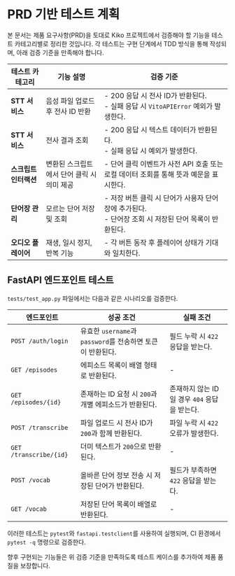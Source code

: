 # PRD 기반 테스트 계획

본 문서는 제품 요구사항(PRD)을 토대로 Kiko 프로젝트에서 검증해야 할 기능을 테스트 카테고리별로 정리한 것입니다. 각 테스트는 구현 단계에서 TDD 방식을 통해 작성되며, 아래 검증 기준을 만족해야 합니다.

| 테스트 카테고리 | 기능 설명 | 검증 기준 |
| -------------- | -------- | -------- |
| **STT 서비스** | 음성 파일 업로드 후 전사 ID 반환 | - 200 응답 시 전사 ID가 반환된다.<br>- 실패 응답 시 `VitoAPIError` 예외가 발생한다. |
| **STT 서비스** | 전사 결과 조회 | - 200 응답 시 텍스트 데이터가 반환된다.<br>- 실패 응답 시 예외가 발생한다. |
| **스크립트 인터랙션** | 변환된 스크립트에서 단어 클릭 시 의미 제공 | - 단어 클릭 이벤트가 사전 API 호출 또는 로컬 데이터 조회를 통해 뜻과 예문을 표시한다. |
| **단어장 관리** | 모르는 단어 저장 및 조회 | - 저장 버튼 클릭 시 단어가 사용자 단어장에 추가된다.<br>- 단어장 조회 시 저장된 단어 목록이 반환된다. |
| **오디오 플레이어** | 재생, 일시 정지, 반복 기능 | - 각 버튼 동작 후 플레이어 상태가 기대와 일치한다. |

## FastAPI 엔드포인트 테스트

`tests/test_app.py` 파일에서는 다음과 같은 시나리오를 검증한다.

| 엔드포인트 | 성공 조건 | 실패 조건 |
| ---------- | -------- | -------- |
| `POST /auth/login` | 유효한 `username`과 `password`를 전송하면 토큰이 반환된다. | 필드 누락 시 `422` 응답을 받는다. |
| `GET /episodes` | 에피소드 목록이 배열 형태로 반환된다. | - |
| `GET /episodes/{id}` | 존재하는 ID 요청 시 `200`과 개별 에피소드가 반환된다. | 존재하지 않는 ID일 경우 `404` 응답을 받는다. |
| `POST /transcribe` | 파일 업로드 시 전사 ID가 `200`과 함께 반환된다. | 파일 누락 시 `422` 오류가 발생한다. |
| `GET /transcribe/{id}` | 더미 텍스트가 `200`으로 반환된다. | - |
| `POST /vocab` | 올바른 단어 정보 전송 시 저장된 단어가 반환된다. | 필드가 부족하면 `422` 응답을 받는다. |
| `GET /vocab` | 저장된 단어 목록이 배열로 반환된다. | - |

이러한 테스트는 `pytest`와 `fastapi.testclient`를 사용하여 실행되며, CI 환경에서 `pytest -q` 명령으로 검증한다.

향후 구현되는 기능들은 위 검증 기준을 만족하도록 테스트 케이스를 추가하여 제품 품질을 보장합니다.
